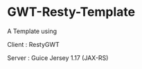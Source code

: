 GWT-Resty-Template
==================

A Template using 

Client :
  RestyGWT 

Server :
  Guice
  Jersey 1.17 (JAX-RS)
  
